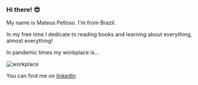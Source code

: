 ### Hi there! 😎
My name is Mateus Pelloso. I'm from Brazil.

In my free time I dedicate to reading books and learning about everything, almost everything!

In pandemic times my workplace is...

![workplace](mateuspelloso/workplace.jpeg)

You can find me on [linkedIn](http://linkedin.com/in/mateus-pelloso-2924833)

<!--
**mateuspelloso/mateuspelloso** is a ✨ _special_ ✨ repository because its `README.md` (this file) appears on your GitHub profile.

Here are some ideas to get you started:

- 🔭 I’m currently working on ...
- 🌱 I’m currently learning ...
- 👯 I’m looking to collaborate on ...
- 🤔 I’m looking for help with ...
- 💬 Ask me about ...
- 📫 How to reach me: ...
- 😄 Pronouns: ...
- ⚡ Fun fact: ...
-->
